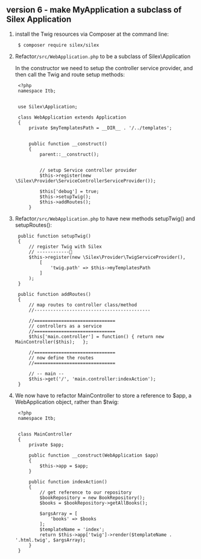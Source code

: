 
## version 6 - make MyApplication a subclass of Silex Application


1. install the Twig resources via Composer at the command line:

        $ composer require silex/silex

1. Refactor`/src/WebApplication.php` to be a subclass of Silex\Application

    In the constructor we need to setup the controller service provider, and then call the Twig and route setup methods:


        <?php
        namespace Itb;


        use Silex\Application;

        class WebApplication extends Application
        {
            private $myTemplatesPath = __DIR__ . '/../templates';


            public function __construct()
            {
                parent::__construct();


                // setup Service controller provider
                $this->register(new \Silex\Provider\ServiceControllerServiceProvider());

                $this['debug'] = true;
                $this->setupTwig();
                $this->addRoutes();
            }

1. Refactor`/src/WebApplication.php` to have new methods setupTwig() and setupRoutes():


        public function setupTwig()
        {
            // register Twig with Silex
            // ------------
            $this->register(new \Silex\Provider\TwigServiceProvider(),
                [
                    'twig.path' => $this->myTemplatesPath
                ]
            );
        }

        public function addRoutes()
        {
            // map routes to controller class/method
            //-------------------------------------------

            //==============================
            // controllers as a service
            //==============================
            $this['main.controller'] = function() { return new MainController($this);   };

            //==============================
            // now define the routes
            //==============================

            // -- main --
            $this->get('/', 'main.controller:indexAction');
        }

1. We now have to refactor MainController to store a reference to $app, a WebApplication object, rather than $twig:

        <?php
        namespace Itb;


        class MainController
        {
            private $app;

            public function __construct(WebApplication $app)
            {
                $this->app = $app;
            }

            public function indexAction()
            {
                // get reference to our repository
                $bookRepository = new BookRepository();
                $books = $bookRepository->getAllBooks();

                $argsArray = [
                    'books' => $books
                ];
                $templateName = 'index';
                return $this->app['twig']->render($templateName . '.html.twig', $argsArray);
            }
        }